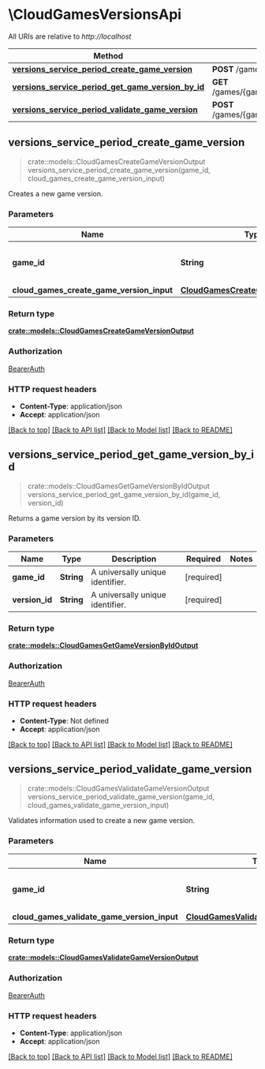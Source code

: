 # \CloudGamesVersionsApi

All URIs are relative to *http://localhost*

Method | HTTP request | Description
------------- | ------------- | -------------
[**versions_service_period_create_game_version**](CloudGamesVersionsApi.md#versions_service_period_create_game_version) | **POST** /games/{game_id}/versions | 
[**versions_service_period_get_game_version_by_id**](CloudGamesVersionsApi.md#versions_service_period_get_game_version_by_id) | **GET** /games/{game_id}/versions/{version_id} | 
[**versions_service_period_validate_game_version**](CloudGamesVersionsApi.md#versions_service_period_validate_game_version) | **POST** /games/{game_id}/versions/validate | 



## versions_service_period_create_game_version

> crate::models::CloudGamesCreateGameVersionOutput versions_service_period_create_game_version(game_id, cloud_games_create_game_version_input)


Creates a new game version.

### Parameters


Name | Type | Description  | Required | Notes
------------- | ------------- | ------------- | ------------- | -------------
**game_id** | **String** | A universally unique identifier. | [required] |
**cloud_games_create_game_version_input** | [**CloudGamesCreateGameVersionInput**](CloudGamesCreateGameVersionInput.md) |  | [required] |

### Return type

[**crate::models::CloudGamesCreateGameVersionOutput**](CloudGamesCreateGameVersionOutput.md)

### Authorization

[BearerAuth](../README.md#BearerAuth)

### HTTP request headers

- **Content-Type**: application/json
- **Accept**: application/json

[[Back to top]](#) [[Back to API list]](../README.md#documentation-for-api-endpoints) [[Back to Model list]](../README.md#documentation-for-models) [[Back to README]](../README.md)


## versions_service_period_get_game_version_by_id

> crate::models::CloudGamesGetGameVersionByIdOutput versions_service_period_get_game_version_by_id(game_id, version_id)


Returns a game version by its version ID.

### Parameters


Name | Type | Description  | Required | Notes
------------- | ------------- | ------------- | ------------- | -------------
**game_id** | **String** | A universally unique identifier. | [required] |
**version_id** | **String** | A universally unique identifier. | [required] |

### Return type

[**crate::models::CloudGamesGetGameVersionByIdOutput**](CloudGamesGetGameVersionByIdOutput.md)

### Authorization

[BearerAuth](../README.md#BearerAuth)

### HTTP request headers

- **Content-Type**: Not defined
- **Accept**: application/json

[[Back to top]](#) [[Back to API list]](../README.md#documentation-for-api-endpoints) [[Back to Model list]](../README.md#documentation-for-models) [[Back to README]](../README.md)


## versions_service_period_validate_game_version

> crate::models::CloudGamesValidateGameVersionOutput versions_service_period_validate_game_version(game_id, cloud_games_validate_game_version_input)


Validates information used to create a new game version.

### Parameters


Name | Type | Description  | Required | Notes
------------- | ------------- | ------------- | ------------- | -------------
**game_id** | **String** | A universally unique identifier. | [required] |
**cloud_games_validate_game_version_input** | [**CloudGamesValidateGameVersionInput**](CloudGamesValidateGameVersionInput.md) |  | [required] |

### Return type

[**crate::models::CloudGamesValidateGameVersionOutput**](CloudGamesValidateGameVersionOutput.md)

### Authorization

[BearerAuth](../README.md#BearerAuth)

### HTTP request headers

- **Content-Type**: application/json
- **Accept**: application/json

[[Back to top]](#) [[Back to API list]](../README.md#documentation-for-api-endpoints) [[Back to Model list]](../README.md#documentation-for-models) [[Back to README]](../README.md)


